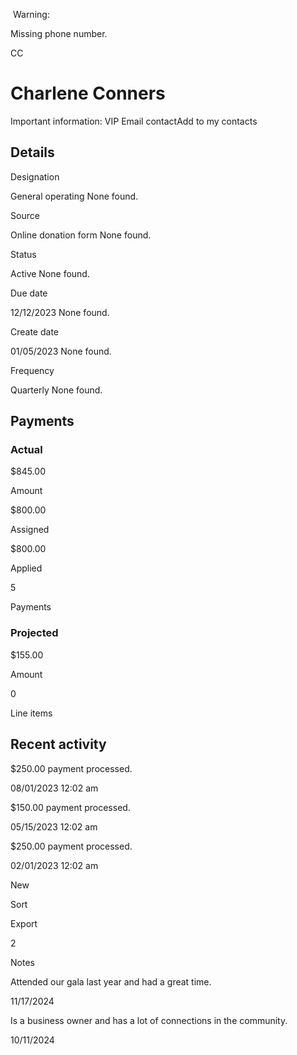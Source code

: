                         

 Warning:

Missing phone number.

CC

Charlene Conners
================

Important information: VIP Email contactAdd to my contacts

Details
-------

Designation

General operating None found.

Source

Online donation form None found.

Status

Active None found.

Due date

12/12/2023 None found.

Create date

01/05/2023 None found.

Frequency

Quarterly None found.

Payments
--------

### Actual

$845.00

Amount

$800.00

Assigned

$800.00

Applied

5

Payments

### Projected

$155.00

Amount

0

Line items

Recent activity
---------------

$250.00 payment processed.

08/01/2023 12:02 am

$150.00 payment processed.

05/15/2023 12:02 am

$250.00 payment processed.

02/01/2023 12:02 am

New

Sort

Export

2

Notes

Attended our gala last year and had a great time.

11/17/2024

Is a business owner and has a lot of connections in the community.

10/11/2024